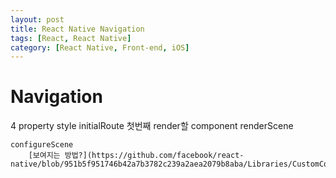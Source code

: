 ```yaml
---
layout: post
title: React Native Navigation
tags: [React, React Native]
category: [React Native, Front-end, iOS]
---
```


# Navigation
4 property
    style
    initialRoute
        첫번째 render할 component
    renderScene

    configureScene
        [보여지는 방법?](https://github.com/facebook/react-native/blob/951b5f951746b42a7b3782c239a2aea2079b8aba/Libraries/CustomComponents/Navigator/NavigatorSceneConfigs.js)
    

